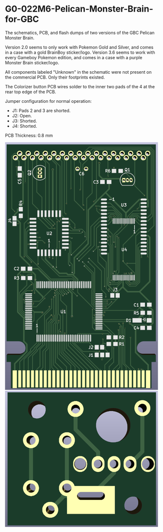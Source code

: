 # G0-022M6-Pelican-Monster-Brain-for-GBC
The schematics, PCB, and flash dumps of two versions of the GBC Pelican Monster Brain.

Version 2.0 seems to only work with Pokemon Gold and Silver, and comes in a case with a gold BrainBoy sticker/logo.
Version 3.6 seems to work with every Gameboy Pokemon edition, and comes in a case with a purple Monster Brain sticker/logo.

All components labeled "Unknown" in the schematic were not present on the commercial PCB. Only their footprints existed.

The Colorizer button PCB wires solder to the inner two pads of the 4 at the rear top edge of the PCB.

Jumper configuration for normal operation: 

- J1: Pads 2 and 3 are shorted.
- J2: Open.
- J3: Shorted.
- J4: Shorted.

PCB Thickness: 0.8 mm

![image](https://github.com/RWeick/G0-022M6-Pelican-Monster-Brain-for-GBC/blob/main/MonsterBrain.png)
![image](https://github.com/RWeick/G0-022M6-Pelican-Monster-Brain-for-GBC/blob/main/ButtonBoard.png)
